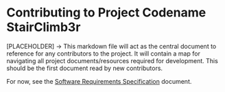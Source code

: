 # Contributing to Project Codename StairClimb3r 
[PLACEHOLDER] -> This markdown file will act as the central
document to reference for any contributors to the project.
It will contain a map for navigating all project 
documents/resources required for development. This should be the
first document read by new contributors.
<br>

For now, see the [Software Requirements Specification](PROJECT_SPECIFICATIONS/REQUIREMENTS_SPECIFICATION.md) document.
